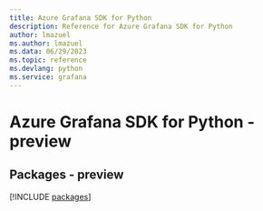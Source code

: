 ```yaml
---
title: Azure Grafana SDK for Python
description: Reference for Azure Grafana SDK for Python
author: lmazuel
ms.author: lmazuel
ms.data: 06/29/2023
ms.topic: reference
ms.devlang: python
ms.service: grafana
---
```

# Azure Grafana SDK for Python - preview
## Packages - preview
[!INCLUDE [packages](grafana-index.md)]